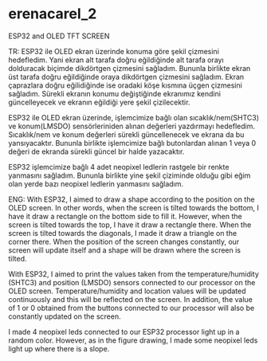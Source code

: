 # erenacarel_2
ESP32 and OLED TFT SCREEN

TR:
ESP32 ile OLED ekran üzerinde konuma göre şekil çizmesini hedefledim. Yani ekran alt tarafa doğru eğildiğinde alt tarafa orayı dolduracak biçimde dikdörtgen çizmesini sağladım. 
Bununla birlikte ekran üst tarafa doğru eğildiğinde oraya dikdörtgen çizmesini sağladım. Ekran çaprazlara doğru eğilidiğinde ise oradaki köşe kısmına üçgen çizmesini sağladım.
Sürekli ekranın konumu değiştiğinde ekranımız kendini güncelleyecek ve ekranın eğildiği yere şekil çizilecektir.

ESP32 ile OLED ekran üzerinde, işlemcimize bağlı olan sıcaklık/nem(SHTC3) ve konum(LMSDO) sensörleriniden alınan değerleri yazdırmayı hedefledim. Sıcaklık/nem ve konum değerleri sürekli güncellenecek ve ekrana da bu yansıyacaktır. Bununla birlikte işlemcimize bağlı butonlardan alınan 1 veya 0 değeri de ekranda sürekli güncel bir halde yazacaktır.

ESP32 işlemcimize bağlı 4 adet neopixel ledlerin rastgele bir renkte yanmasını sağladım. Bununla birlikte yine şekil çiziminde olduğu gibi eğim olan yerde bazı neopixel ledlerin yanmasını sağladım. 

ENG:
With ESP32, I aimed to draw a shape according to the position on the OLED screen. In other words, when the screen is tilted towards the bottom, I have it draw a rectangle on the 
bottom side to fill it. However, when the screen is tilted towards the top, I have it draw a rectangle there. When the screen is tilted towards the diagonals, I made it draw a 
triangle on the corner there. When the position of the screen changes constantly, our screen will update itself and a shape will be drawn where the screen is tilted.

With ESP32, I aimed to print the values taken from the temperature/humidity (SHTC3) and position (LMSDO) sensors connected to our processor on the OLED screen. 
Temperature/humidity and location values will be updated continuously and this will be reflected on the screen. In addition, the value of 1 or 0 obtained from the buttons 
connected to our processor will also be constantly updated on the screen.

I made 4 neopixel leds connected to our ESP32 processor light up in a random color. However, as in the figure drawing, I made some neopixel leds light up where there is a slope.
